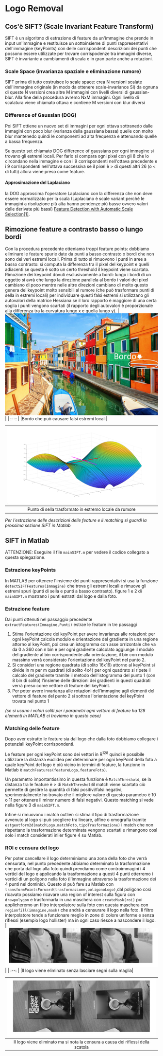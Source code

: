 # Logo Removal 
## Cos'è SIFT? (Scale Invariant Feature Transform)
SIFT è un algoritmo di estrazione di feature da un'immagine che prende in input un'immagine e restituisce un sottoinsieme di punti rappresentativi dell'immagine (keyPoints) con delle corrispondenti descrizioni dei punti che possono essere utilizzate per trovare corrispodenze tra immagini diverse, SIFT è invariante a cambiamenti di scala e in gran parte anche a rotazioni.

### Scale Space (invarianza spaziale e eliminazione rumore)
SIFT prima di tutto costruisce lo scale space: crea N versioni scalate dell'immagine originale (in modo da ottenere scale-invariance SI) da ognuna di queste N versioni crea altre M immagini con livelli diversi di gaussian-blur. Alla fine della procedura avremo NxM immagini. Ogni livello di scalatura viene chiamato ottava e contiene M versioni con blur diversi

### Difference of Gaussian (DOG)
Poi SIFT ottiene un nuovo set di immagini per ogni ottava sottranedo dalle immagini con poco blur (varianza della gaussiana bassa) quelle con molto blur mantenedo quindi le componenti ad alta frequenza e attenuando quelle a bassa frequenza.

Su questo set chiamato DOG difference of gaussians per ogni immagine si trovano gli estremi locali. Per farlo si compara ogni pixel con gli 8 che lo circondano nella immagine e con i 9 corrispondenti nell'ottava precedente e i 9 corrispondenti nell'ottava successiva se il pixel è > di questi altri 26 (o < di tutti) allora viene preso come feature.

#### Approsimazione del Laplaciano
la DOG approssima l'operatore Laplaciano con la differenza che non deve essere normalizzato per la scala (Laplaciano è scale variant perché le immagini a risoluzione più alta hanno pendenze più basse ovvero valori delle derivate più bassi)
[Feature Detection with Automatic Scale Selection[1]](https://www.google.com/url?sa=t&rct=j&q=&esrc=s&source=web&cd=&cad=rja&uact=8&ved=2ahUKEwimn5HDnKL9AhXdVPEDHWv8DBUQgAMoAHoECAQQAw&url=https%3A%2F%2Fscholar.google.it%2Fscholar_url%3Furl%3Dhttps%3A%2F%2Fwww.diva-portal.org%2Fsmash%2Fget%2Fdiva2%3A453064%2FFULLTEXT01.pdf%26hl%3Dit%26sa%3DX%26ei%3DeWvyY53MAYnRmQG5rZjoBQ%26scisig%3DAAGBfm2D1tnXnxPIQhLCQ1lZ67xJ3atmlw%26oi%3Dscholarr&usg=AOvVaw2Un3fIr2ZUJbkX0xfO4-kr).

## Rimozione feature a contrasto basso o lungo bordi
Con la procedura precedente otteniamo troppi feature points: dobbiamo eliminare le feature spurie date da punti a basso contrasto o bordi che non sono dei veri estremi locali.
Prima di tutto si rimuovono i punti in aree a basso contrasto: si computa la differenza tra il pixel del keypoint e quelli adiacenti se questa è sotto un certo threshold il keypoint viene scartato.
Rimozione dei keypoint dovuti esclusivamente a bordi: lungo i bordi di un oggetto si avrà che lungo la direzione parallela al bordo i valori dei pixel cambiano di poco mentre nelle altre direzioni cambiano di molto questo genera dei keypoint molto sensibili al rumore (che può trasformare punti di sella in estremi locali) per individuare questi falsi estremi si utilizzano gli autovalori della matrice Hessiana se il loro rapporto è maggiore di una certa soglia i punti vengono scartati (il rapporto degli autovalori è proporzionale alla differenza tra la curvatura lungo x e quella lungo y).
| ![burano bordo su un muro](immaginiREADME/burano.jpeg) |
| :--: |
|Bordo che può causare falsi estremi locali|

| ![punto di sella con rumore](immaginiREADME/sella.png) |
| :--: |
|Punto di sella trasformato in estremo locale da rumore|

_Per l'estrazione delle descrizioni delle feature e il matching si guardi la prossima sezione SIFT in Matlab_
## SIFT in Matlab
ATTENZIONE: Eseguire il file `mainSIFT.m` per vedere il codice collegato a questa spiegazione.
### Estrazione keyPoints
In MATLAB per ottenere l'insieme dei punti rappresentativi si usa la funzione `detectSIFTFeatures(Immagine)` che trova gli estremi locali e rimuove gli estremi spuri (punti di sella e punti a basso contrasto). figure 1 e 2 di `mainSIFT.m` mostrano i punti estratti dal logo e dalla foto.
### Estrazione feature 
Dai punti ottenuti nel passaggio precedente `extractFeatures(Immagine,Punti)` estrae le feature in tre passaggi
1. Stima l'orientazione dei keyPoint per avere invarianza alle rotazioni: per ogni keyPoint calcola modulo e orientazione del gradiente in una regione attorno al keyPoint, poi crea un istogramma con asse orrizontale che va da 0 a 360 con n bin e per ogni gradiente calcolato aggiunge il modulo del gradiente al bin corrispondente alla orientazione, il bin con modulo massimo verrà considerato l'orientazione del keyPoint nel punto 2.
2. Si consideri una regione quadrata (di solito 16x16) attorno al keyPoint si divide in m per m quadrati (di solito 4x4) per ogni quadrato si ripete il calcolo del gradiente tramite il metodo dell'istogramma del punto 1 (con 8 bin di solito) l'insieme delle direzioni dei gradienti in questi quadrati verrà preso come vettore di feature del keyPoint.
3. Per poter avere invarianza alle rotazioni dell'immagine agli elementi del vettore di feature del punto 2 si sottrae l'orientazione del keyPoint trovata nel punto 1

_(se si usano i valori soliti per i parametri ogni vettore di feature ha 128 elementi  in MATLAB ci troviamo in questo caso)_
### Matching delle feature
Dopo aver estratto le feature sia dal logo che dalla foto dobbiamo collegare i potenziali keyPoint corrispondenti.

Le feature per ogni keyPoint sono dei vettori in R<sup>128</sup> quindi è possibile utilizzare la distanza euclidea per determinare per ogni keyPoint della foto a quale keyPoint del logo è più vicino in termini di feature, la funzione in Matlab è `matchFeatures(featureLogo,featureFoto)`.

Un parametro importantissimo in questa funzione è `MatchThreshold`, se la distanza tra le feature è > di `MatchThreshold`il match viene scartato ciò permette di gestire la quantità di falsi positivi/falsi negativi, sperimentalmente ho trovato che il migliore valore di questo parametro è 10 o 11 per ottenere il minor numero di falsi negativi. Questo matching si vede nella figure 3 di `mainSIFT.m`.

Infine si rimuovono i match outlier: si stima il tipo di trasformazione avvenuto al logo si può scegliere tra lineare, affine o omografia tramite `estgeotform2d(matchLogo,matchFoto,tipoTrasformazione)` i match che non rispettano la trasformazione determinata vengono scartati e rimangono così solo i match considerati inlier figure 4 su Matlab.

### ROI e censura del logo
Per poter cancellare il logo determiniamo una zona della foto che verrà censurata, nel punto precedente abbiamo determinato la trasformazione che porta dal logo alla foto quindi prendiamo come controimmagini i 4 vertici del logo e applicando la trasformazione a questi 4 punti otterremo i vertici di un poligono nella foto (l'immagine attraverso la trasformazione dei 4 punti nel dominio).
Questo si può fare su Matlab con `transformPointsForward(trasformazione,poligonoLogo)`,dal poligono così ricavato possiamo ricavare una region of interest sulla figura con `drawpolygon` e trasformarla in una maschera con `createMask(roi)` poi applicheremo un filtro interpolatore sulla foto con questa maschera con `regionfill(immagine,mask)` che andrà a censurare il logo nella foto. Il filtro interpolatore tende a funzionare meglio in zone di colore uniforme e senza riflessi (esempio logo hollister) ma in ogni caso riesce a nascondere il logo.
| ![logo in zona con riflessi](immaginiREADME/hollister.jpg) |
| :--: |
|Il logo viene eliminato senza lasciare segni sulla maglia|


| ![logo in zona con riflessi](immaginiREADME/s3Removal.jpg) |
| :--: |
|Il logo viene eliminato ma si nota la censura a causa dei riflessi della scatola|

